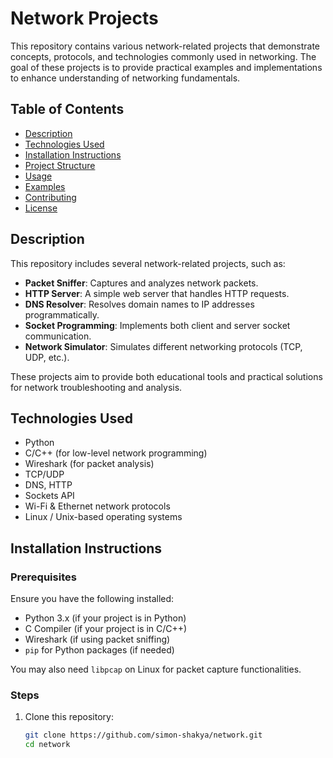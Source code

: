 # Network Projects

This repository contains various network-related projects that demonstrate concepts, protocols, and technologies commonly used in networking. The goal of these projects is to provide practical examples and implementations to enhance understanding of networking fundamentals.

## Table of Contents

- [Description](#description)
- [Technologies Used](#technologies-used)
- [Installation Instructions](#installation-instructions)
- [Project Structure](#project-structure)
- [Usage](#usage)
- [Examples](#examples)
- [Contributing](#contributing)
- [License](#license)

## Description

This repository includes several network-related projects, such as:

- **Packet Sniffer**: Captures and analyzes network packets.
- **HTTP Server**: A simple web server that handles HTTP requests.
- **DNS Resolver**: Resolves domain names to IP addresses programmatically.
- **Socket Programming**: Implements both client and server socket communication.
- **Network Simulator**: Simulates different networking protocols (TCP, UDP, etc.).

These projects aim to provide both educational tools and practical solutions for network troubleshooting and analysis.

## Technologies Used

- Python
- C/C++ (for low-level network programming)
- Wireshark (for packet analysis)
- TCP/UDP
- DNS, HTTP
- Sockets API
- Wi-Fi & Ethernet network protocols
- Linux / Unix-based operating systems

## Installation Instructions

### Prerequisites

Ensure you have the following installed:

- Python 3.x (if your project is in Python)
- C Compiler (if your project is in C/C++)
- Wireshark (if using packet sniffing)
- `pip` for Python packages (if needed)

You may also need `libpcap` on Linux for packet capture functionalities.

### Steps

1. Clone this repository:

   ```bash
   git clone https://github.com/simon-shakya/network.git
   cd network
